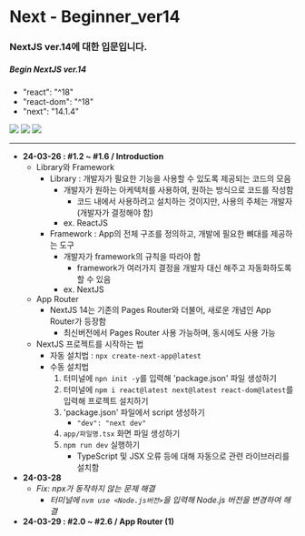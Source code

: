 # Next - Beginner_ver14

### NextJS ver.14에 대한 입문입니다.

##### Begin NextJS ver.14

- "react": "^18"
- "react-dom": "^18"
- "next": "14.1.4"

<img src="https://img.shields.io/badge/Next.js-000?style=flat-square&logo=nextdotjs&logoColor=white"/> <img src="https://img.shields.io/badge/TypeScript-3178C6?style=flat-square&logo=typescript&logoColor=white"/> <img src="https://img.shields.io/badge/Tailwind CSS-06B6D4?style=flat-square&logo=tailwindcss&logoColor=white"/>

<!-- <img src="https://img.shields.io/badge/React Hook Form-EC5990?style=flat-square&logo=reacthookform&logoColor=white"/> <img src="https://img.shields.io/badge/SWR-000?style=flat-square&logo=swr&logoColor=white"/> -->

---

- **24-03-26 : #1.2 ~ #1.6 / Introduction**
  - Library와 Framework
    - Library : 개발자가 필요한 기능을 사용할 수 있도록 제공되는 코드의 모음
      - 개발자가 원하는 아케텍처를 사용하여, 원하는 방식으로 코드를 작성함
        - 코드 내에서 사용하려고 설치하는 것이지만, 사용의 주체는 개발자 (개발자가 결정해야 함)
      - ex. ReactJS
    - Framework : App의 전체 구조를 정의하고, 개발에 필요한 뼈대를 제공하는 도구
      - 개발자가 framework의 규칙을 따라야 함
        - framework가 여러가지 결정을 개발자 대신 해주고 자동화하도록 할 수 있음
      - ex. NextJS
  - App Router
    - NextJS 14는 기존의 Pages Router와 더불어, 새로운 개념인 App Router가 등장함
      - 최신버전에서 Pages Router 사용 가능하며, 동시에도 사용 가능
  - NextJS 프로젝트를 시작하는 법
    - 자동 설치법 : `npx create-next-app@latest`
    - 수동 설치법
      1. 터미널에 `npn init -y`를 입력해 'package.json' 파일 생성하기
      2. 터미널에 `npm i react@latest next@latest react-dom@latest`를 입력해 프로젝트 설치하기
      3. 'package.json' 파일에서 script 생성하기
         - `"dev": "next dev"`
      4. `app/파일명.tsx` 화면 파일 생성하기
      5. `npm run dev` 실행하기
         - TypeScript 및 JSX 오류 등에 대해 자동으로 관련 라이브러리를 설치함
- **24-03-28**
  - _Fix: npx가 동작하지 않는 문제 해결_
    - _터미널에 `nvm use <Node.js버전>`을 입력해 Node.js 버전을 변경하여 해결_
- **24-03-29 : #2.0 ~ #2.6 / App Router (1)**
